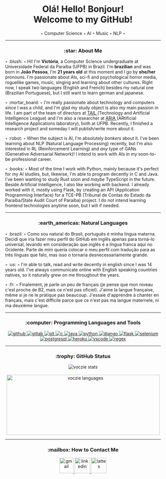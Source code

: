 <h1 align="center"/> Olá! Hello! Bonjour! <br> Welcome to my GitHub! </h1>
<p align="center"/>◦ Computer Science ◦ AI ◦ Music ◦ NLP ◦</p>

<hr>

<h3 align="center"/> :star: About Me </h3>

<p align="left"/> ◦ :blush: ◦ Hi! I'm <b/>Victória</b>, a Computer Science undergraduate at Universidade Federal da Paraíba (UFPB) in Brazil. 
I'm <b/>brazilian</b> and was born in <b/>João Pessoa</b>, I'm <b/>21 years old</b> at this moment and I go by <b/>she/her</b> pronouns. I'm passionate about AIs, sci-fi and psychological horror media, roguelike games, music, singing and learning about other cultures. Right now, I speak two languages (English and French) besides my natural one (Brazilian Portuguese), but I still want to learn german and japanese. </p>

<p align="left"/> ◦ :mortar_board: ◦ I'm really passionate about technology and computers since I was a child, and I'm glad my study object is also my main passion in life. I am part of the team of directors at <a href="https://www.linkedin.com/company/tailufpb/"/> TAIL </a> (Technology and Artificial Intelligence League) 
and I'm also a researcher at <a href="https://aria.ci.ufpb.br"/> ARIA </a> (ARtificial Intelligence Applications laboratory), both at UFPB. Recently, I finished a research project and someday I will publish/write more about it. </p>

<p align="left"/> ◦ :robot: ◦ When the subject is AI, I'm absolutely <i/> bonkers </i> about it. I've been learning about NLP (Natural Language Processing) recently, but I'm also interested in RL (Reinforcement Learning) and <i/> any </i> type of GANs (Generative Adversarial Network)!  I intend to work with AIs in my soon-to-be professional career. </p>

<p align="left"/> ◦ :books: ◦ Most of the time I work with Python, mainly because it's perfect for my AI studies, but, likewise, I'm able to program decently in C and Java. I've been wanting to study Rust soon and <i/> maybe </i> TypeScript in the future. Beside Artificial Intelligence, I also like working with backend. I already worked with it, mostly using Flask, by creating an API (Application Programming Interface) for a TCE-PB (Tribunal de Contas do Estado da Paraíba/State Audit Court of Paraíba) project. I do not intend learning frontend technologies anytime soon, but I will if needed. </p>

<hr>

<h3 align="center"/> :earth_americas: Natural Languages </h3>

<p align="left"/> ◦ :brazil: ◦ Como sou natural do Brasil, português é minha língua materna. Decidi que iria fazer meu perfil do GitHub em inglês apenas para torná-lo universal, levando em consideração que inglês é a língua franca aqui no Ocidente. Parte de mim queria colocar o meu perfil com tradução para as três línguas que falo, mas isso o tornaria desnecessariamente grande. </p>

<p align="left"/> ◦ :us: ◦ I'm able to talk, read and write decently in english since I was 14 years old. I've always communicate online with English speaking countries natives, so it naturally grew on me throughout the years. </p>

<p align "left"/> ◦ :fr: ◦ Finalement, je parle un peu de français (je pense que mon niveau c'est proche de B2, mais ce n'est pas oficiel). J'aime la langue française, même si je ne le pratique pas beaucoup. J'essaie d'apprendre à chanter en français, mais c'est difficile parce que ce n'est pas ma langue maternele, ni ma deuxième langue. </p>

<hr>

<h3 align="center"/> :computer: Programming Languages and Tools </h3>

<p align="center"/>
<a href="https://www.github.com" target="_blank" rel="noreferrer"/> <img src="https://skillicons.dev/icons?i=github" alt="github"/> </a>
<a href="https://about.gitlab.com" target="_blank" rel="noreferrer"/> <img src="https://skillicons.dev/icons?i=gitlab" alt="gitlab"/> </a>
<a href="https://git-scm.com/" target="_blank" rel="noreferrer"/> <img src="https://skillicons.dev/icons?i=git" alt="git"/> </a> 
<a href="https://www.cprogramming.com/" target="_blank" rel="noreferrer"/> <img src="https://skillicons.dev/icons?i=c" alt="c"/> </a> 
<a href="https://www.java.com" target="_blank" rel="noreferrer"/> <img src="https://skillicons.dev/icons?i=java" alt="java"/> </a> 
<a href="https://www.python.org" target="_blank" rel="noreferrer"/> <img src="https://skillicons.dev/icons?i=py" alt="python"/> </a> 
<a href="https://www.djangoproject.com/" target="_blank" rel="noreferrer"/> <img src="https://skillicons.dev/icons?i=django" alt="django"/> </a>
<a href="https://flask.palletsprojects.com/" target="_blank" rel="noreferrer"/> <img src="https://skillicons.dev/icons?i=flask" alt="flask" /> </a> 
<a href="https://www.selenium.dev" target="_blank" rel="noreferrer"/> <img src="https://skillicons.dev/icons?i=selenium" alt="selenium"/> </a>
<a href="https://www.postgresql.org" target="_blank" rel="noreferrer"/> <img src="https://skillicons.dev/icons?i=postgres" alt="postgresql"/> </a> 
<a href="https://heroku.com" target="_blank" rel="noreferrer"/> <img src="https://skillicons.dev/icons?i=heroku" alt="heroku"/> </a>
<a href="https://code.visualstudio.com" target="_blank" rel="noreferrer"/> <img src="https://skillicons.dev/icons?i=vscode" alt="vscode"/> </a>
<a href="https://regexr.com" target="_blank" rel="noreferrer"/> <img src="https://skillicons.dev/icons?i=regex" alt="regex"/> </a>


<hr>

<h3 align="center"/> :trophy: GitHub Status </h3>

<p align="center"> 
<img align="center" src="https://github-readme-stats.vercel.app/api?username=voczie&count_private=true&show_icons=true&theme=dark" alt="voczie stats"/>
<br><br>
<img align="center" src="https://github-readme-stats.vercel.app/api/top-langs/?username=voczie&layout=compact&theme=dark" alt="voczie languages" width="495" height="195"/> </p>

<hr>

<h3 align="center"/> :mailbox: How to Contact Me </h3>

<p align="center"/>
<a href="https://mail.google.com/mail/?view=cm&fs=1&to=maria.grisi@academico.ufpb.br" target="_blank" rel="noreferrer"/> <img src="https://upload.wikimedia.org/wikipedia/commons/7/7e/Gmail_icon_%282020%29.svg" alt="gmail" width="45" height="50"/> </a> 
<a href="https://www.linkedin.com/in/maria-victória-grisi-82a1a9186/" target="_blank" rel="noreferrer"/> <img src="https://files.brandlogos.net/svg/PjKl3aKXeF/linkedin-logo-59098z38_brandlogos.net.svg" alt="linkedin" width="50" height="50" /> </a> 
<a href="http://lattes.cnpq.br/1262251001323024" target="_blank" rel="noreferrer"/> <img src="https://www.svgrepo.com/show/228345/job-search-search.svg" alt="lattes" width="50" height="50"/> </a> 
</p>
